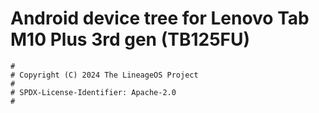 # Android device tree for Lenovo Tab M10 Plus 3rd gen (TB125FU)

```
#
# Copyright (C) 2024 The LineageOS Project
#
# SPDX-License-Identifier: Apache-2.0
#
```
